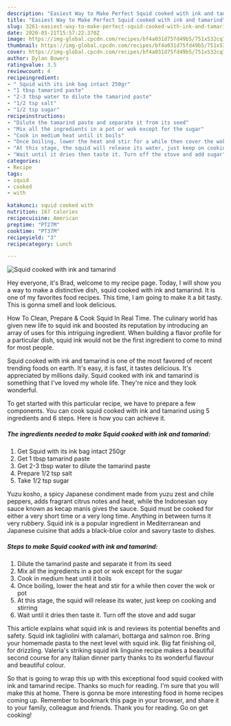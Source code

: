 ```yaml
---
description: "Easiest Way to Make Perfect Squid cooked with ink and tamarind"
title: "Easiest Way to Make Perfect Squid cooked with ink and tamarind"
slug: 3261-easiest-way-to-make-perfect-squid-cooked-with-ink-and-tamarind
date: 2020-05-21T15:57:22.370Z
image: https://img-global.cpcdn.com/recipes/bf4a031d75fd49b5/751x532cq70/squid-cooked-with-ink-and-tamarind-recipe-main-photo.jpg
thumbnail: https://img-global.cpcdn.com/recipes/bf4a031d75fd49b5/751x532cq70/squid-cooked-with-ink-and-tamarind-recipe-main-photo.jpg
cover: https://img-global.cpcdn.com/recipes/bf4a031d75fd49b5/751x532cq70/squid-cooked-with-ink-and-tamarind-recipe-main-photo.jpg
author: Dylan Bowers
ratingvalue: 3.5
reviewcount: 4
recipeingredient:
- " Squid with its ink bag intact 250gr"
- "1 tbsp tamarind paste"
- "2-3 tbsp water to dilute the tamarind paste"
- "1/2 tsp salt"
- "1/2 tsp sugar"
recipeinstructions:
- "Dilute the tamarind paste and separate it from its seed"
- "Mix all the ingredients in a pot or wok except for the sugar"
- "Cook in medium heat until it boils"
- "Once boiling, lower the heat and stir for a while then cover the wok or pot"
- "At this stage, the squid will release its water, just keep on cooking and stirring"
- "Wait until it dries then taste it. Turn off the stove and add sugar"
categories:
- Recipe
tags:
- squid
- cooked
- with

katakunci: squid cooked with 
nutrition: 167 calories
recipecuisine: American
preptime: "PT27M"
cooktime: "PT37M"
recipeyield: "3"
recipecategory: Lunch

---
```



![Squid cooked with ink and tamarind](https://img-global.cpcdn.com/recipes/bf4a031d75fd49b5/751x532cq70/squid-cooked-with-ink-and-tamarind-recipe-main-photo.jpg)

Hey everyone, it's Brad, welcome to my recipe page. Today, I will show you a way to make a distinctive dish, squid cooked with ink and tamarind. It is one of my favorites food recipes. This time, I am going to make it a bit tasty. This is gonna smell and look delicious.

How To Clean, Prepare &amp; Cook Squid In Real Time. The culinary world has given new life to squid ink and boosted its reputation by introducing an array of uses for this intriguing ingredient. When building a flavor profile for a particular dish, squid ink would not be the first ingredient to come to mind for most people.

Squid cooked with ink and tamarind is one of the most favored of recent trending foods on earth. It's easy, it is fast, it tastes delicious. It's appreciated by millions daily. Squid cooked with ink and tamarind is something that I've loved my whole life. They're nice and they look wonderful.


To get started with this particular recipe, we have to prepare a few components. You can cook squid cooked with ink and tamarind using 5 ingredients and 6 steps. Here is how you can achieve it.

<!--inarticleads1-->

##### The ingredients needed to make Squid cooked with ink and tamarind:

1. Get  Squid with its ink bag intact 250gr
1. Get 1 tbsp tamarind paste
1. Get 2-3 tbsp water to dilute the tamarind paste
1. Prepare 1/2 tsp salt
1. Take 1/2 tsp sugar


Yuzu kosho, a spicy Japanese condiment made from yuzu zest and chile peppers, adds fragrant citrus notes and heat, while the Indonesian soy sauce known as kecap manis gives the sauce. Squid must be cooked for either a very short time or a very long time. Anything in between turns it very rubbery. Squid ink is a popular ingredient in Mediterranean and Japanese cuisine that adds a black-blue color and savory taste to dishes. 

<!--inarticleads2-->

##### Steps to make Squid cooked with ink and tamarind:

1. Dilute the tamarind paste and separate it from its seed
1. Mix all the ingredients in a pot or wok except for the sugar
1. Cook in medium heat until it boils
1. Once boiling, lower the heat and stir for a while then cover the wok or pot
1. At this stage, the squid will release its water, just keep on cooking and stirring
1. Wait until it dries then taste it. Turn off the stove and add sugar


This article explains what squid ink is and reviews its potential benefits and safety. Squid ink tagliolini with calamari, bottarga and salmon roe. Bring your homemade pasta to the next level with squid ink. Big fat finishing oil, for drizzling. Valeria&#39;s striking squid ink linguine recipe makes a beautiful second course for any Italian dinner party thanks to its wonderful flavour and beautiful colour. 

So that is going to wrap this up with this exceptional food squid cooked with ink and tamarind recipe. Thanks so much for reading. I'm sure that you will make this at home. There is gonna be more interesting food in home recipes coming up. Remember to bookmark this page in your browser, and share it to your family, colleague and friends. Thank you for reading. Go on get cooking!

